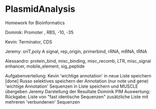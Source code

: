 PlasmidAnalysis
===============

Homework for Bioinformatics

Dominik: Promoter , RBS, -10, -35

Kevin: Terminator, CDS

Jeremy: oriT,poly A signal, rep_origin, primerbind, rRNA, mRNA, tRNA

Alessandro: protein_bind, misc_binding, misc_recomb, LTR, misc_signal
enhancer, mobile_element, sig_peptide

Aufgabenverteilung:
    Kevin   'wichtige annotation' in neue Liste speichern [done]
    Russo   selektives speichern der Annotation (nur note und gene)
            'wichtige Annotation' Sequenzen in Liste speichern und MUSCLE übergeben
    Jeremy  Darstellung der Resultate
    Dominik PIM Auswertung: Rückgabe: Liste von "fast identische Sequenzen"
            zusätzliche Liste mit mehreren 'verbundenen' Sequenzen
